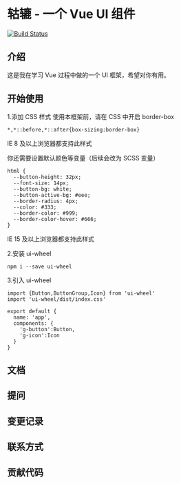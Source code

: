 # 轱辘 - 一个 Vue UI 组件

[![Build Status](https://travis-ci.org/oceans42/UI-wheel.svg?branch=master)](https://travis-ci.org/oceans42/UI-wheel)

## 介绍

这是我在学习 Vue 过程中做的一个 UI 框架，希望对你有用。

## 开始使用

1.添加 CSS 样式
  使用本框架前，请在 CSS 中开启 border-box
  
  ````
  *,*::before,*::after{box-sizing:border-box}
  ````
  IE 8 及以上浏览器都支持此样式
  
  你还需要设置默认颜色等变量（后续会改为 SCSS 变量）
  ```
  html {
    --button-height: 32px;
    --font-size: 14px;
    --button-bg: white;
    --button-active-bg: #eee;
    --border-radius: 4px;
    --color: #333;
    --border-color: #999;
    --border-color-hover: #666;
  }
  ```
  IE 15 及以上浏览器都支持此样式
  
2.安装 ui-wheel
  ```
  npm i --save ui-wheel
  
  ```
3.引入 ui-wheel
  ```
  import {Button,ButtonGroup,Icon} from 'ui-wheel'
  import 'ui-wheel/dist/index.css'
  
  export default {
    name: 'app',
    components: {
      'g-button':Button,
      'g-icon':Icon
    }
  }
  ```


## 文档

## 提问

## 变更记录

## 联系方式

## 贡献代码


